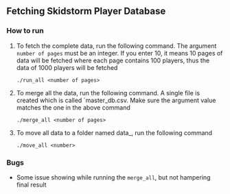 ## Fetching Skidstorm Player Database

### How to run

1. To fetch the complete data, run the following command. The argument `number of pages` must be an integer. If you enter 10, it means 10 pages of data will be fetched where each page contains 100 players, thus the data of 1000 players will be fetched
	```
	./run_all <number of pages>
	```

2. To merge all the data, run the following command. A single file is created which is called `master_db.csv. Make sure the argument value matches the one in the above command

	```
	./merge_all <number of pages>
	```

3. To move all data to a folder named data_<number>, run the following command

	```
	./move_all <number>
	```

### Bugs

* Some issue showing while running the `merge_all`, but not hampering final result
